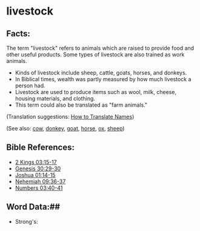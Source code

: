 # livestock #

## Facts: ##

The term "livestock" refers to animals which are raised to provide food and other useful products. Some types of livestock are also trained as work animals.

* Kinds of livestock include sheep, cattle, goats, horses, and donkeys.
* In Biblical times, wealth was partly measured by how much livestock a person had.
* Livestock are used to produce items such as wool, milk, cheese, housing materials, and clothing.
* This term could also be translated as "farm animals."

(Translation suggestions: [How to Translate Names](rc://en/ta/man/translate/translate-names))

(See also: [cow](../other/cow.md), [donkey](../other/donkey.md), [goat](../other/goat.md), [horse](../other/horse.md), [ox](../other/ox.md), [sheep](../other/sheep.md)) 

## Bible References: ##

* [2 Kings 03:15-17](rc://en/tn/help/2ki/03/15)
* [Genesis 30:29-30](rc://en/tn/help/gen/30/29)
* [Joshua 01:14-15](rc://en/tn/help/jos/01/14)
* [Nehemiah 09:36-37](rc://en/tn/help/neh/09/36)
* [Numbers 03:40-41](rc://en/tn/help/num/03/40)

## Word Data:##

* Strong's: 

